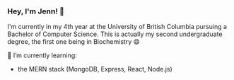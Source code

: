 ### Hey, I'm Jenn! 👋

I'm currently in my 4th year at the University of British Columbia pursuing a Bachelor of Computer Science. This is actually my second undergraduate degree, the first one being in Biochemistry 😄

🌱 I’m currently learning:
- the MERN stack (MongoDB, Express, React, Node.js)


<!--
**jwong105/jwong105** is a ✨ _special_ ✨ repository because its `README.md` (this file) appears on your GitHub profile.

Here are some ideas to get you started:

- 🔭 I’m currently working on ...
- 🌱 I’m currently learning ...
- 👯 I’m looking to collaborate on ...
- 🤔 I’m looking for help with ...
- 💬 Ask me about ...
- 📫 How to reach me: ...
- 😄 Pronouns: ...
- ⚡ Fun fact: ...
-->
